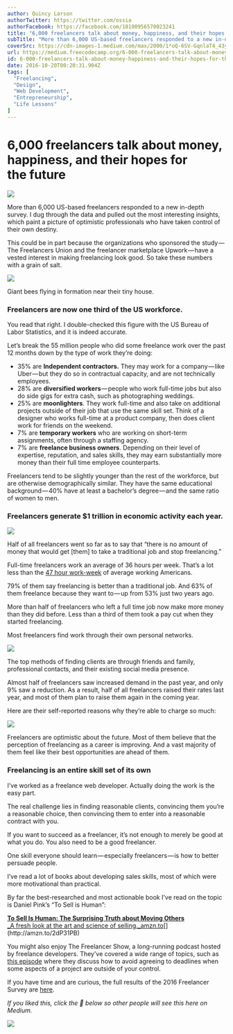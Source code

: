 ```yaml
---
author: Quincy Larson
authorTwitter: https://twitter.com/ossia
authorFacebook: https://facebook.com/10100956570023241
title: "6,000 freelancers talk about money, happiness, and their hopes for the future"
subTitle: "More than 6,000 US-based freelancers responded to a new in-depth survey. I dug through the data and pulled out the most interesting insig..."
coverSrc: https://cdn-images-1.medium.com/max/2000/1*oQ-6SV-GqnlaT4_43ySFbA.jpeg
url: https://medium.freecodecamp.org/6-000-freelancers-talk-about-money-happiness-and-their-hopes-for-the-future-ec36cfc81bb9
id: 6-000-freelancers-talk-about-money-happiness-and-their-hopes-for-the-future-ec36cfc81bb9
date: 2016-10-20T00:20:31.904Z
tags: [
  "Freelancing",
  "Design",
  "Web Development",
  "Entrepreneurship",
  "Life Lessons"
]
---
```

# 6,000 freelancers talk about money, happiness, and their hopes for the future







![](https://cdn-images-1.medium.com/max/2000/1*oQ-6SV-GqnlaT4_43ySFbA.jpeg)







More than 6,000 US-based freelancers responded to a new in-depth survey. I dug through the data and pulled out the most interesting insights, which paint a picture of optimistic professionals who have taken control of their own destiny.

This could be in part because the organizations who sponsored the study — The Freelancers Union and the freelancer marketplace Upwork — have a vested interest in making freelancing look good. So take these numbers with a grain of salt.



![](https://cdn-images-1.medium.com/max/1600/1*r5VARQ--98PZ_XhLjGc76A.jpeg)

Giant bees flying in formation near their tiny house.



### Freelancers are now one third of the US workforce.

You read that right. I double-checked this figure with the US Bureau of Labor Statistics, and it is indeed accurate.

Let’s break the 55 million people who did some freelance work over the past 12 months down by the type of work they’re doing:

*   35% are **Independent contractors.** They may work for a company — like Uber — but they do so in contractual capacity, and are not technically employees.
*   28% are **diversified workers** — people who work full-time jobs but also do side gigs for extra cash, such as photographing weddings.
*   25% are **moonlighters**. They work full-time and also take on additional projects outside of their job that use the same skill set. Think of a designer who works full-time at a product company, then does client work for friends on the weekend.
*   7% are **temporary workers** who are working on short-term assignments, often through a staffing agency.
*   7% are **freelance business owners**. Depending on their level of expertise, reputation, and sales skills, they may earn substantially more money than their full time employee counterparts.

Freelancers tend to be slightly younger than the rest of the workforce, but are otherwise demographically similar. They have the same educational background — 40% have at least a bachelor’s degree — and the same ratio of women to men.

### Freelancers generate $1 trillion in economic activity each year.



![](https://cdn-images-1.medium.com/max/1600/1*sske8bqD0iRGmue_MAtNMQ.jpeg)



Half of all freelancers went so far as to say that “there is no amount of money that would get [them] to take a traditional job and stop freelancing.”

Full-time freelancers work an average of 36 hours per week. That’s a lot less than the [47 hour work-week](https://www.washingtonpost.com/news/on-leadership/wp/2014/09/02/the-average-work-week-is-now-47-hours/) of average working Americans.

79% of them say freelancing is better than a traditional job. And 63% of them freelance because they want to — up from 53% just two years ago.

More than half of freelancers who left a full time job now make more money than they did before. Less than a third of them took a pay cut when they started freelancing.

Most freelancers find work through their own personal networks.







![](https://cdn-images-1.medium.com/max/2000/1*tVId7oJLIKV_KTcyPk2UUg.png)

The top methods of finding clients are through friends and family, professional contacts, and their existing social media presence.







Almost half of freelancers saw increased demand in the past year, and only 9% saw a reduction. As a result, half of all freelancers raised their rates last year, and most of them plan to raise them again in the coming year.

Here are their self-reported reasons why they’re able to charge so much:







![](https://cdn-images-1.medium.com/max/2000/1*ylN06iJf1NiC8XNsnycPDg.png)







Freelancers are optimistic about the future. Most of them believe that the perception of freelancing as a career is improving. And a vast majority of them feel like their best opportunities are ahead of them.

### Freelancing is an entire skill set of its own

I’ve worked as a freelance web developer. Actually doing the work is the easy part.

The real challenge lies in finding reasonable clients, convincing them you’re a reasonable choice, then convincing them to enter into a reasonable contract with you.

If you want to succeed as a freelancer, it’s not enough to merely be good at what you do. You also need to be a good freelancer.

One skill everyone should learn — especially freelancers — is how to better persuade people.

I’ve read a lot of books about developing sales skills, most of which were more motivational than practical.

By far the best-researched and most actionable book I’ve read on the topic is Daniel Pink’s “To Sell is Human”:

[**To Sell Is Human: The Surprising Truth about Moving Others**  
_A fresh look at the art and science of selling._amzn.to](http://amzn.to/2dP31PB "http://amzn.to/2dP31PB")[](http://amzn.to/2dP31PB)

You might also enjoy The Freelancer Show, a long-running podcast hosted by freelance developers. They’ve covered a wide range of topics, such as [this episode](https://devchat.tv/freelancers/218-fs-dont-agree-to-project-deadlines) where they discuss how to avoid agreeing to deadlines when some aspects of a project are outside of your control.

If you have time and are curious, the full results of the 2016 Freelancer Survey are [here](https://www.upwork.com/i/freelancing-in-america/2016/).

_If you liked this, click the 💚 below so other people will see this here on Medium._



![](https://cdn-images-1.medium.com/max/1600/1*31StU5CNIHk8VDkSHWO6nA.gif)










